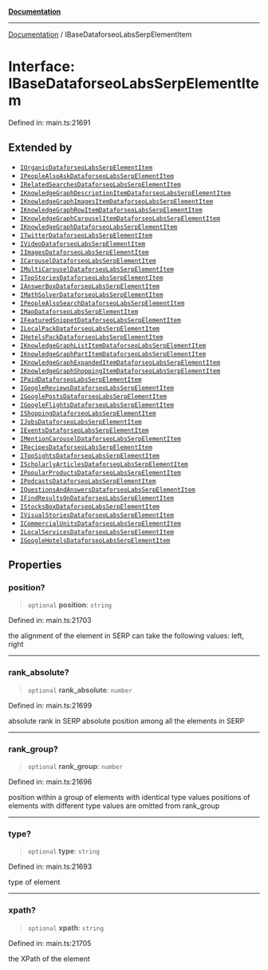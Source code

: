 [**Documentation**](../README.md)

***

[Documentation](../README.md) / IBaseDataforseoLabsSerpElementItem

# Interface: IBaseDataforseoLabsSerpElementItem

Defined in: main.ts:21691

## Extended by

- [`IOrganicDataforseoLabsSerpElementItem`](IOrganicDataforseoLabsSerpElementItem.md)
- [`IPeopleAlsoAskDataforseoLabsSerpElementItem`](IPeopleAlsoAskDataforseoLabsSerpElementItem.md)
- [`IRelatedSearchesDataforseoLabsSerpElementItem`](IRelatedSearchesDataforseoLabsSerpElementItem.md)
- [`IKnowledgeGraphDescriptionItemDataforseoLabsSerpElementItem`](IKnowledgeGraphDescriptionItemDataforseoLabsSerpElementItem.md)
- [`IKnowledgeGraphImagesItemDataforseoLabsSerpElementItem`](IKnowledgeGraphImagesItemDataforseoLabsSerpElementItem.md)
- [`IKnowledgeGraphRowItemDataforseoLabsSerpElementItem`](IKnowledgeGraphRowItemDataforseoLabsSerpElementItem.md)
- [`IKnowledgeGraphCarouselItemDataforseoLabsSerpElementItem`](IKnowledgeGraphCarouselItemDataforseoLabsSerpElementItem.md)
- [`IKnowledgeGraphDataforseoLabsSerpElementItem`](IKnowledgeGraphDataforseoLabsSerpElementItem.md)
- [`ITwitterDataforseoLabsSerpElementItem`](ITwitterDataforseoLabsSerpElementItem.md)
- [`IVideoDataforseoLabsSerpElementItem`](IVideoDataforseoLabsSerpElementItem.md)
- [`IImagesDataforseoLabsSerpElementItem`](IImagesDataforseoLabsSerpElementItem.md)
- [`ICarouselDataforseoLabsSerpElementItem`](ICarouselDataforseoLabsSerpElementItem.md)
- [`IMultiCarouselDataforseoLabsSerpElementItem`](IMultiCarouselDataforseoLabsSerpElementItem.md)
- [`ITopStoriesDataforseoLabsSerpElementItem`](ITopStoriesDataforseoLabsSerpElementItem.md)
- [`IAnswerBoxDataforseoLabsSerpElementItem`](IAnswerBoxDataforseoLabsSerpElementItem.md)
- [`IMathSolverDataforseoLabsSerpElementItem`](IMathSolverDataforseoLabsSerpElementItem.md)
- [`IPeopleAlsoSearchDataforseoLabsSerpElementItem`](IPeopleAlsoSearchDataforseoLabsSerpElementItem.md)
- [`IMapDataforseoLabsSerpElementItem`](IMapDataforseoLabsSerpElementItem.md)
- [`IFeaturedSnippetDataforseoLabsSerpElementItem`](IFeaturedSnippetDataforseoLabsSerpElementItem.md)
- [`ILocalPackDataforseoLabsSerpElementItem`](ILocalPackDataforseoLabsSerpElementItem.md)
- [`IHotelsPackDataforseoLabsSerpElementItem`](IHotelsPackDataforseoLabsSerpElementItem.md)
- [`IKnowledgeGraphListItemDataforseoLabsSerpElementItem`](IKnowledgeGraphListItemDataforseoLabsSerpElementItem.md)
- [`IKnowledgeGraphPartItemDataforseoLabsSerpElementItem`](IKnowledgeGraphPartItemDataforseoLabsSerpElementItem.md)
- [`IKnowledgeGraphExpandedItemDataforseoLabsSerpElementItem`](IKnowledgeGraphExpandedItemDataforseoLabsSerpElementItem.md)
- [`IKnowledgeGraphShoppingItemDataforseoLabsSerpElementItem`](IKnowledgeGraphShoppingItemDataforseoLabsSerpElementItem.md)
- [`IPaidDataforseoLabsSerpElementItem`](IPaidDataforseoLabsSerpElementItem.md)
- [`IGoogleReviewsDataforseoLabsSerpElementItem`](IGoogleReviewsDataforseoLabsSerpElementItem.md)
- [`IGooglePostsDataforseoLabsSerpElementItem`](IGooglePostsDataforseoLabsSerpElementItem.md)
- [`IGoogleFlightsDataforseoLabsSerpElementItem`](IGoogleFlightsDataforseoLabsSerpElementItem.md)
- [`IShoppingDataforseoLabsSerpElementItem`](IShoppingDataforseoLabsSerpElementItem.md)
- [`IJobsDataforseoLabsSerpElementItem`](IJobsDataforseoLabsSerpElementItem.md)
- [`IEventsDataforseoLabsSerpElementItem`](IEventsDataforseoLabsSerpElementItem.md)
- [`IMentionCarouselDataforseoLabsSerpElementItem`](IMentionCarouselDataforseoLabsSerpElementItem.md)
- [`IRecipesDataforseoLabsSerpElementItem`](IRecipesDataforseoLabsSerpElementItem.md)
- [`ITopSightsDataforseoLabsSerpElementItem`](ITopSightsDataforseoLabsSerpElementItem.md)
- [`IScholarlyArticlesDataforseoLabsSerpElementItem`](IScholarlyArticlesDataforseoLabsSerpElementItem.md)
- [`IPopularProductsDataforseoLabsSerpElementItem`](IPopularProductsDataforseoLabsSerpElementItem.md)
- [`IPodcastsDataforseoLabsSerpElementItem`](IPodcastsDataforseoLabsSerpElementItem.md)
- [`IQuestionsAndAnswersDataforseoLabsSerpElementItem`](IQuestionsAndAnswersDataforseoLabsSerpElementItem.md)
- [`IFindResultsOnDataforseoLabsSerpElementItem`](IFindResultsOnDataforseoLabsSerpElementItem.md)
- [`IStocksBoxDataforseoLabsSerpElementItem`](IStocksBoxDataforseoLabsSerpElementItem.md)
- [`IVisualStoriesDataforseoLabsSerpElementItem`](IVisualStoriesDataforseoLabsSerpElementItem.md)
- [`ICommercialUnitsDataforseoLabsSerpElementItem`](ICommercialUnitsDataforseoLabsSerpElementItem.md)
- [`ILocalServicesDataforseoLabsSerpElementItem`](ILocalServicesDataforseoLabsSerpElementItem.md)
- [`IGoogleHotelsDataforseoLabsSerpElementItem`](IGoogleHotelsDataforseoLabsSerpElementItem.md)

## Properties

### position?

> `optional` **position**: `string`

Defined in: main.ts:21703

the alignment of the element in SERP
can take the following values:
left, right

***

### rank\_absolute?

> `optional` **rank\_absolute**: `number`

Defined in: main.ts:21699

absolute rank in SERP
absolute position among all the elements in SERP

***

### rank\_group?

> `optional` **rank\_group**: `number`

Defined in: main.ts:21696

position within a group of elements with identical type values
positions of elements with different type values are omitted from rank_group

***

### type?

> `optional` **type**: `string`

Defined in: main.ts:21693

type of element

***

### xpath?

> `optional` **xpath**: `string`

Defined in: main.ts:21705

the XPath of the element
